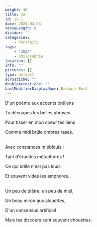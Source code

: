 ```yaml
---
weight: 36
title: IA
id: ia_1
date: 2024-04-03
verseLength: 8
divider: ""
categories:
    - Portraits
tags:
    - "2024"
    - philosophie
location: []
info: ""
pictures: []
type: default
acrostiche: ""
doubleAcrostiche: ""
LastModifierDisplayName: Barbara Post
---
```

D'un poème aux accents bréliens

Tu découpes les belles phrases

Pour tisser en mon coeur tes liens

Comme midi brûle ombres rases.

 \
Avec constances m'éblouis :

Tant d'érudites métaphores !

Ce qui brille n'est pas louis

Et souvent vides les amphores.

 \
Un peu de plâtre, un peu de miel,

Un beau miroir aux alouettes,

D'un consensus artificiel

Mais tes discours sont souvent chouettes.
